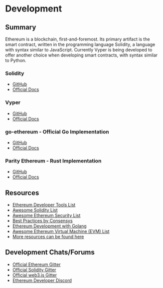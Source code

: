 # Development

## Summary

Ethereum is a blockchain, first-and-foremost. Its primary artifact is the smart contract, written in the programming language Solidity, a language with syntax similar to JavaScript. Currently Vyper is being developed to offer another choice when developing smart contracts, with syntax similar to Python.

### Solidity

- [GitHub](https://github.com/ethereum/solidity)
- [Official Docs](https://solidity.readthedocs.io/en/v0.5.3/)

### Vyper

- [GitHub](https://github.com/ethereum/vyper)
- [Official Docs](https://vyper.readthedocs.io/en/latest/)

### go-ethereum - Official Go Implementation

- [GitHub](https://github.com/ethereum/go-ethereum)
- [Official Docs](https://github.com/ethereum/go-ethereum/wiki)

### Parity Ethereum - Rust Implementation

- [GitHub](https://github.com/paritytech/parity-ethereum)
- [Official Docs](https://wiki.parity.io/Setup)

## Resources

- [Ethereum Developer Tools List](https://github.com/ConsenSys/ethereum-developer-tools-list)
- [Awesome Solidity List](https://github.com/bkrem/awesome-solidity)
- [Awesome Ethereum Security List](https://github.com/trailofbits/awesome-ethereum-security)
- [Best Practices by Consensys](https://consensys.github.io/smart-contract-best-practices/)
- [Ethereum Development with Golang](https://goethereumbook.org/en/)
- [Awesome Ethereum Virtual Machine (EVM) List](<https://github.com/ethereum/wiki/wiki/Ethereum-Virtual-Machine-(EVM)-Awesome-List>)
- [More resources can be found here](https://docs.ethhub.io/ethereum-basics/resources#ethereum-development)

## Development Chats/Forums

- [Official Ethereum Gitter](https://gitter.im/ethereum/home)
- [Official Solidity Gitter](https://gitter.im/ethereum/solidity/)
- [Official web3.js Gitter](https://gitter.im/ethereum/web3.js)
- [Ethereum Developer Discord](https://discord.gg/hbtA9ex)
